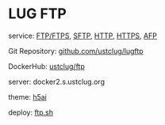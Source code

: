 # LUG FTP

service: [FTP/FTPS](ftp://ftp.ustclug.org), [SFTP](sftp://ftp.ustclug.org), [HTTP](http://ftp.ustclug.org), [HTTPS](https://ftp.ustclug.org), [AFP](afp://ftp.ustclug.org)

Git Repository: [github.com/ustclug/lugftp](https://github.com/ustclug/lugftp)

DockerHub: [ustclug/ftp](https://hub.docker.com/r/ustclug/ftp/)

server: docker2.s.ustclug.org

theme: [h5ai](https://larsjung.de/h5ai/)

deploy: [ftp.sh](https://git.ustclug.org/ustclug/docker-run-script/blob/master/ftp/ftp.sh)
